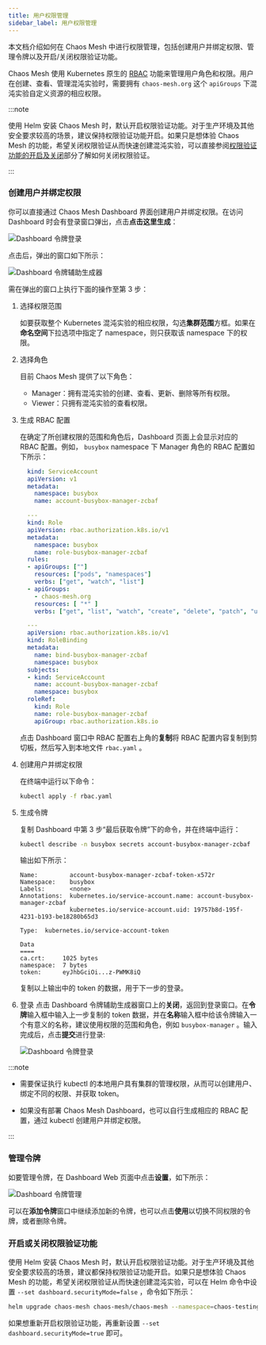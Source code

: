 ```yaml
---
title: 用户权限管理
sidebar_label: 用户权限管理
---
```


本文档介绍如何在 Chaos Mesh 中进行权限管理，包括创建用户并绑定权限、管理令牌以及开启/关闭权限验证功能。

Chaos Mesh 使用 Kubernetes 原生的 [RBAC](https://kubernetes.io/zh/docs/reference/access-authn-authz/rbac/) 功能来管理用户角色和权限。用户在创建、查看、管理混沌实验时，需要拥有 `chaos-mesh.org` 这个 `apiGroups` 下混沌实验自定义资源的相应权限。

:::note

使用 Helm 安装 Chaos Mesh 时，默认开启权限验证功能。对于生产环境及其他安全要求较高的场景，建议保持权限验证功能开启。如果只是想体验 Chaos Mesh 的功能，希望关闭权限验证从而快速创建混沌实验，可以直接参阅[权限验证功能的开启及关闭](#开启或关闭权限验证功能)部分了解如何关闭权限验证。

:::

### 创建用户并绑定权限

你可以直接通过 Chaos Mesh Dashboard 界面创建用户并绑定权限。在访问 Dashboard 时会有登录窗口弹出，点击**点击这里生成**：

![Dashboard 令牌登录](img/dashboard_login1.png)

点击后，弹出的窗口如下所示：

![Dashboard 令牌辅助生成器](img/token_helper.png)

需在弹出的窗口上执行下面的操作至第 3 步：

1. 选择权限范围

   如要获取整个 Kubernetes 混沌实验的相应权限，勾选**集群范围**方框。如果在**命名空间**下拉选项中指定了 namespace，则只获取该 namespace 下的权限。

2. 选择角色

   目前 Chaos Mesh 提供了以下角色：

   - Manager：拥有混沌实验的创建、查看、更新、删除等所有权限。
   - Viewer：只拥有混沌实验的查看权限。

3. 生成 RBAC 配置

   在确定了所创建权限的范围和角色后，Dashboard 页面上会显示对应的 RBAC 配置。例如， `busybox` namespace 下 Manager 角色的 RBAC 配置如下所示：

   ```yaml
     kind: ServiceAccount
     apiVersion: v1
     metadata:
       namespace: busybox
       name: account-busybox-manager-zcbaf

     ---
     kind: Role
     apiVersion: rbac.authorization.k8s.io/v1
     metadata:
       namespace: busybox
       name: role-busybox-manager-zcbaf
     rules:
     - apiGroups: [""]
       resources: ["pods", "namespaces"]
       verbs: ["get", "watch", "list"]
     - apiGroups:
       - chaos-mesh.org
       resources: [ "*" ]
       verbs: ["get", "list", "watch", "create", "delete", "patch", "update"]

     ---
     apiVersion: rbac.authorization.k8s.io/v1
     kind: RoleBinding
     metadata:
       name: bind-busybox-manager-zcbaf
       namespace: busybox
     subjects:
     - kind: ServiceAccount
       name: account-busybox-manager-zcbaf
       namespace: busybox
     roleRef:
       kind: Role
       name: role-busybox-manager-zcbaf
       apiGroup: rbac.authorization.k8s.io
   ```

   点击 Dashboard 窗口中 RBAC 配置右上角的**复制**将 RBAC 配置内容复制到剪切板，然后写入到本地文件 `rbac.yaml` 。

4. 创建用户并绑定权限

   在终端中运行以下命令：

   ```bash
   kubectl apply -f rbac.yaml
   ```

5. 生成令牌

   复制 Dashboard 中第 3 步“最后获取令牌”下的命令，并在终端中运行：

   ```bash
   kubectl describe -n busybox secrets account-busybox-manager-zcbaf
   ```

   输出如下所示：

   ```log
   Name:         account-busybox-manager-zcbaf-token-x572r
   Namespace:    busybox
   Labels:       <none>
   Annotations:  kubernetes.io/service-account.name: account-busybox-manager-zcbaf
                 kubernetes.io/service-account.uid: 19757b8d-195f-4231-b193-be18280b65d3

   Type:  kubernetes.io/service-account-token

   Data
   ====
   ca.crt:     1025 bytes
   namespace:  7 bytes
   token:      eyJhbGciOi...z-PWMK8iQ
   ```

   复制以上输出中的 token 的数据，用于下一步的登录。

6. 登录
   点击 Dashboard 令牌辅助生成器窗口上的**关闭**，返回到登录窗口。在**令牌**输入框中输入上一步复制的 token 数据，并在**名称**输入框中给该令牌输入一个有意义的名称，建议使用权限的范围和角色，例如 `busybox-manager` 。输入完成后，点击**提交**进行登录:

   ![Dashboard 令牌登录](img/dashboard_login2.png)

:::note

- 需要保证执行 kubectl 的本地用户具有集群的管理权限，从而可以创建用户、绑定不同的权限、并获取 token。

- 如果没有部署 Chaos Mesh Dashboard，也可以自行生成相应的 RBAC 配置，通过 kubectl 创建用户并绑定权限。

:::

### 管理令牌

如要管理令牌，在 Dashboard Web 页面中点击**设置**，如下所示：

![Dashboard 令牌管理](img/token_manager.png)

可以在**添加令牌**窗口中继续添加新的令牌，也可以点击**使用**以切换不同权限的令牌，或者删除令牌。

### 开启或关闭权限验证功能

使用 Helm 安装 Chaos Mesh 时，默认开启权限验证功能。对于生产环境及其他安全要求较高的场景，建议都保持权限验证功能开启。如果只是想体验 Chaos Mesh 的功能，希望关闭权限验证从而快速创建混沌实验，可以在 Helm 命令中设置 `--set dashboard.securityMode=false` ，命令如下所示：

```bash
helm upgrade chaos-mesh chaos-mesh/chaos-mesh --namespace=chaos-testing --set dashboard.securityMode=false
```

如果想重新开启权限验证功能，再重新设置 `--set dashboard.securityMode=true` 即可。
